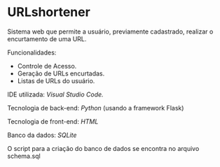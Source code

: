 # URLshortener



Sistema web que permite a usuário, previamente cadastrado, realizar o encurtamento de uma URL. 



Funcionalidades: 

- Controle de Acesso. 
- Geração de URLs encurtadas. 
- Listas de URLs do usuário. 



IDE utilizada: *Visual Studio Code.* 

Tecnologia de back-end: *Python* (usando a framework Flask)

Tecnologia de front-end: *HTML*

Banco da dados: *SQLite*

O script para a criação do banco de dados se encontra no arquivo schema.sql

